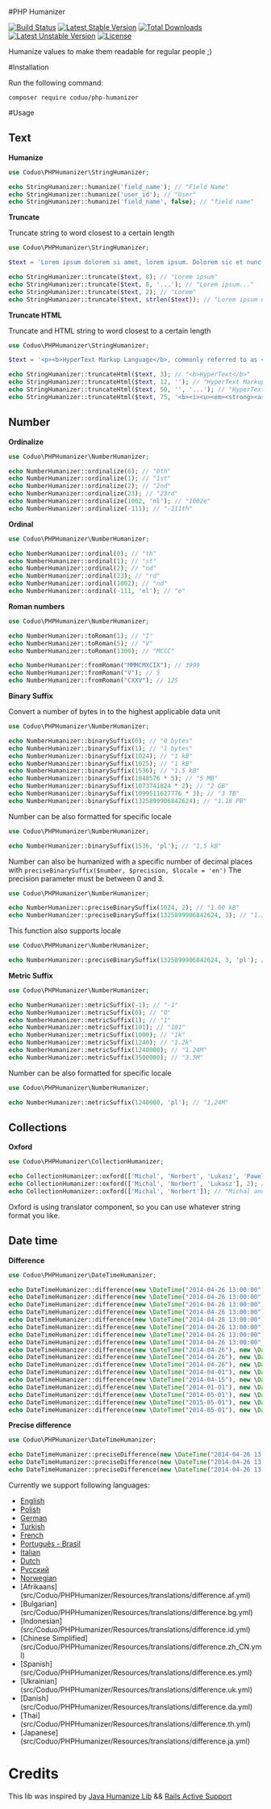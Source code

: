 #PHP Humanizer

[![Build Status](https://travis-ci.org/coduo/php-humanizer.svg?branch=master)](https://travis-ci.org/coduo/php-humanizer)
[![Latest Stable Version](https://poser.pugx.org/coduo/php-humanizer/v/stable)](https://packagist.org/packages/coduo/php-humanizer)
[![Total Downloads](https://poser.pugx.org/coduo/php-humanizer/downloads)](https://packagist.org/packages/coduo/php-humanizer)
[![Latest Unstable Version](https://poser.pugx.org/coduo/php-humanizer/v/unstable)](https://packagist.org/packages/coduo/php-humanizer)
[![License](https://poser.pugx.org/coduo/php-humanizer/license)](https://packagist.org/packages/coduo/php-humanizer)

Humanize values to make them readable for regular people ;)

#Installation

Run the following command:

```shell
composer require coduo/php-humanizer
```

#Usage

## Text

**Humanize**

```php
use Coduo\PHPHumanizer\StringHumanizer;

echo StringHumanizer::humanize('field_name'); // "Field Name"
echo StringHumanizer::humanize('user_id'); // "User"
echo StringHumanizer::humanize('field_name', false); // "field name"
```

**Truncate**

Truncate string to word closest to a certain length

```php
use Coduo\PHPHumanizer\StringHumanizer;

$text = 'Lorem ipsum dolorem si amet, lorem ipsum. Dolorem sic et nunc.';

echo StringHumanizer::truncate($text, 8); // "Lorem ipsum"
echo StringHumanizer::truncate($text, 8, '...'); // "Lorem ipsum..."
echo StringHumanizer::truncate($text, 2); // "Lorem"
echo StringHumanizer::truncate($text, strlen($text)); // "Lorem ipsum dolorem si amet, lorem ipsum. Dolorem sic et nunc."

```

**Truncate HTML**

Truncate and HTML string to word closest to a certain length

```php
use Coduo\PHPHumanizer\StringHumanizer;

$text = '<p><b>HyperText Markup Language</b>, commonly referred to as <b>HTML</b>, is the standard <a href="/wiki/Markup_language" title="Markup language">markup language</a> used to create <a href="/wiki/Web_page" title="Web page">web pages</a>.<sup id="cite_ref-1" class="reference"><a href="#cite_note-1"><span>[</span>1<span>]</span></a></sup> <a href="/wiki/Web_browser" title="Web browser">Web browsers</a> can read HTML files and render them into visible or audible web pages. HTML describes the structure of a <a href="/wiki/Website" title="Website">website</a> <a href="/wiki/Semantic" title="Semantic" class="mw-redirect">semantically</a> along with cues for presentation, making it a markup language, rather than a <a href="/wiki/Programming_language" title="Programming language">programming language</a>.</p>';

echo StringHumanizer::truncateHtml($text, 3); // "<b>HyperText</b>"
echo StringHumanizer::truncateHtml($text, 12, ''); // "HyperText Markup"
echo StringHumanizer::truncateHtml($text, 50, '', '...'); // "HyperText Markup Language, commonly referred to as..."
echo StringHumanizer::truncateHtml($text, 75, '<b><i><u><em><strong><a><span>', '...'); // '<b>HyperText Markup Language</b>, commonly referred to as <b>HTML</b>, is the standard <a href="/wiki/Markup_language" title="Markup language">markup...</a>'

```

## Number

**Ordinalize**

```php
use Coduo\PHPHumanizer\NumberHumanizer;

echo NumberHumanizer::ordinalize(0); // "0th"
echo NumberHumanizer::ordinalize(1); // "1st"
echo NumberHumanizer::ordinalize(2); // "2nd"
echo NumberHumanizer::ordinalize(23); // "23rd"
echo NumberHumanizer::ordinalize(1002, 'nl'); // "1002e"
echo NumberHumanizer::ordinalize(-111); // "-111th"

```

**Ordinal**

```php
use Coduo\PHPHumanizer\NumberHumanizer;

echo NumberHumanizer::ordinal(0); // "th"
echo NumberHumanizer::ordinal(1); // "st"
echo NumberHumanizer::ordinal(2); // "nd"
echo NumberHumanizer::ordinal(23); // "rd"
echo NumberHumanizer::ordinal(1002); // "nd"
echo NumberHumanizer::ordinal(-111, 'nl'); // "e"
```

**Roman numbers**
```php
use Coduo\PHPHumanizer\NumberHumanizer;

echo NumberHumanizer::toRoman(1); // "I"
echo NumberHumanizer::toRoman(5); // "V"
echo NumberHumanizer::toRoman(1300); // "MCCC"

echo NumberHumanizer::fromRoman("MMMCMXCIX"); // 3999
echo NumberHumanizer::fromRoman("V"); // 5
echo NumberHumanizer::fromRoman("CXXV"); // 125
```

**Binary Suffix**

Convert a number of bytes in to the highest applicable data unit

```php
use Coduo\PHPHumanizer\NumberHumanizer;

echo NumberHumanizer::binarySuffix(0); // "0 bytes"
echo NumberHumanizer::binarySuffix(1); // "1 bytes"
echo NumberHumanizer::binarySuffix(1024); // "1 kB"
echo NumberHumanizer::binarySuffix(1025); // "1 kB"
echo NumberHumanizer::binarySuffix(1536); // "1.5 kB"
echo NumberHumanizer::binarySuffix(1048576 * 5); // "5 MB"
echo NumberHumanizer::binarySuffix(1073741824 * 2); // "2 GB"
echo NumberHumanizer::binarySuffix(1099511627776 * 3); // "3 TB"
echo NumberHumanizer::binarySuffix(1325899906842624); // "1.18 PB"
```

Number can be also formatted for specific locale

```php
use Coduo\PHPHumanizer\NumberHumanizer;

echo NumberHumanizer::binarySuffix(1536, 'pl'); // "1,5 kB"
```

Number can also be humanized with a specific number of decimal places with `preciseBinarySuffix($number, $precision, $locale = 'en')`
The precision parameter must be between 0 and 3.

```php
use Coduo\PHPHumanizer\NumberHumanizer;

echo NumberHumanizer::preciseBinarySuffix(1024, 2); // "1.00 kB"
echo NumberHumanizer::preciseBinarySuffix(1325899906842624, 3); // "1.178 PB"
```

This function also supports locale

```php
use Coduo\PHPHumanizer\NumberHumanizer;

echo NumberHumanizer::preciseBinarySuffix(1325899906842624, 3, 'pl'); // "1,178 PB"
```

**Metric Suffix**

```php
use Coduo\PHPHumanizer\NumberHumanizer;

echo NumberHumanizer::metricSuffix(-1); // "-1"
echo NumberHumanizer::metricSuffix(0); // "0"
echo NumberHumanizer::metricSuffix(1); // "1"
echo NumberHumanizer::metricSuffix(101); // "101"
echo NumberHumanizer::metricSuffix(1000); // "1k"
echo NumberHumanizer::metricSuffix(1240); // "1.2k"
echo NumberHumanizer::metricSuffix(1240000); // "1.24M"
echo NumberHumanizer::metricSuffix(3500000); // "3.5M"
```

Number can be also formatted for specific locale

```php
use Coduo\PHPHumanizer\NumberHumanizer;

echo NumberHumanizer::metricSuffix(1240000, 'pl'); // "1,24M"
```

## Collections

**Oxford**

```php
use Coduo\PHPHumanizer\CollectionHumanizer;

echo CollectionHumanizer::oxford(['Michal', 'Norbert', 'Lukasz', 'Pawel'], 2); // "Michal, Norbert, and 2 others"
echo CollectionHumanizer::oxford(['Michal', 'Norbert', 'Lukasz'], 2); // "Michal, Norbert, and 1 other"
echo CollectionHumanizer::oxford(['Michal', 'Norbert']); // "Michal and Norbert"
```

Oxford is using translator component, so you can use whatever string format you like.

## Date time

**Difference**

```php
use Coduo\PHPHumanizer\DateTimeHumanizer;

echo DateTimeHumanizer::difference(new \DateTime("2014-04-26 13:00:00"), new \DateTime("2014-04-26 13:00:00")); // just now
echo DateTimeHumanizer::difference(new \DateTime("2014-04-26 13:00:00"), new \DateTime("2014-04-26 13:00:05")); // 5 seconds from now
echo DateTimeHumanizer::difference(new \DateTime("2014-04-26 13:00:00"), new \DateTime("2014-04-26 12:59:00")); // 1 minute ago
echo DateTimeHumanizer::difference(new \DateTime("2014-04-26 13:00:00"), new \DateTime("2014-04-26 12:45:00")); // 15 minutes ago
echo DateTimeHumanizer::difference(new \DateTime("2014-04-26 13:00:00"), new \DateTime("2014-04-26 13:15:00")); // 15 minutes from now
echo DateTimeHumanizer::difference(new \DateTime("2014-04-26 13:00:00"), new \DateTime("2014-04-26 14:00:00")); // 1 hour from now
echo DateTimeHumanizer::difference(new \DateTime("2014-04-26 13:00:00"), new \DateTime("2014-04-26 15:00:00")); // 2 hours from now
echo DateTimeHumanizer::difference(new \DateTime("2014-04-26 13:00:00"), new \DateTime("2014-04-26 12:00:00")); // 1 hour ago
echo DateTimeHumanizer::difference(new \DateTime("2014-04-26"), new \DateTime("2014-04-25")); // 1 day ago
echo DateTimeHumanizer::difference(new \DateTime("2014-04-26"), new \DateTime("2014-04-24")); // 2 days ago
echo DateTimeHumanizer::difference(new \DateTime("2014-04-26"), new \DateTime("2014-04-28")); // 2 days from now
echo DateTimeHumanizer::difference(new \DateTime("2014-04-01"), new \DateTime("2014-04-15")); // 2 weeks from now
echo DateTimeHumanizer::difference(new \DateTime("2014-04-15"), new \DateTime("2014-04-07")); // 1 week ago
echo DateTimeHumanizer::difference(new \DateTime("2014-01-01"), new \DateTime("2014-04-01")); // 3 months from now
echo DateTimeHumanizer::difference(new \DateTime("2014-05-01"), new \DateTime("2014-04-01")); // 1 month ago
echo DateTimeHumanizer::difference(new \DateTime("2015-05-01"), new \DateTime("2014-04-01")); // 1 year ago
echo DateTimeHumanizer::difference(new \DateTime("2014-05-01"), new \DateTime("2016-04-01")); // 2 years from now
```

**Precise difference**

```php
use Coduo\PHPHumanizer\DateTimeHumanizer;

echo DateTimeHumanizer::preciseDifference(new \DateTime("2014-04-26 13:00:00"), new \DateTime("2014-04-25 11:20:00")); // 1 day, 1 hour, 40 minutes ago
echo DateTimeHumanizer::preciseDifference(new \DateTime("2014-04-26 13:00:00"), new \DateTime("2015-04-28 17:00:00")); // 1 year, 2 days, 4 hours from now
echo DateTimeHumanizer::preciseDifference(new \DateTime("2014-04-26 13:00:00"), new \DateTime("2016-04-27 13:00:00")); // 2 years, 1 day from now
```

Currently we support following languages:
* [English](src/Coduo/PHPHumanizer/Resources/translations/difference.en.yml)
* [Polish](src/Coduo/PHPHumanizer/Resources/translations/difference.pl.yml)
* [German](src/Coduo/PHPHumanizer/Resources/translations/difference.de.yml)
* [Turkish](src/Coduo/PHPHumanizer/Resources/translations/difference.tr.yml)
* [French](src/Coduo/PHPHumanizer/Resources/translations/difference.fr.yml)
* [Português - Brasil](src/Coduo/PHPHumanizer/Resources/translations/difference.pt_BR.yml)
* [Italian](src/Coduo/PHPHumanizer/Resources/translations/difference.it.yml)
* [Dutch](src/Coduo/PHPHumanizer/Resources/translations/difference.nl.yml)
* [Русский](src/Coduo/PHPHumanizer/Resources/translations/difference.ru.yml)
* [Norwegian](src/Coduo/PHPHumanizer/Resources/translations/difference.no.yml)
* [Afrikaans] (src/Coduo/PHPHumanizer/Resources/translations/difference.af.yml)
* [Bulgarian] (src/Coduo/PHPHumanizer/Resources/translations/difference.bg.yml)
* [Indonesian] (src/Coduo/PHPHumanizer/Resources/translations/difference.id.yml)
* [Chinese Simplified] (src/Coduo/PHPHumanizer/Resources/translations/difference.zh_CN.yml)
* [Spanish] (src/Coduo/PHPHumanizer/Resources/translations/difference.es.yml)
* [Ukrainian] (src/Coduo/PHPHumanizer/Resources/translations/difference.uk.yml)
* [Danish] (src/Coduo/PHPHumanizer/Resources/translations/difference.da.yml)
* [Thai] (src/Coduo/PHPHumanizer/Resources/translations/difference.th.yml)
* [Japanese] (src/Coduo/PHPHumanizer/Resources/translations/difference.ja.yml)

# Credits

This lib was inspired by [Java Humanize Lib](https://github.com/mfornos/humanize) && [Rails Active Support](https://github.com/rails/rails/tree/master/activesupport/lib/active_support)
